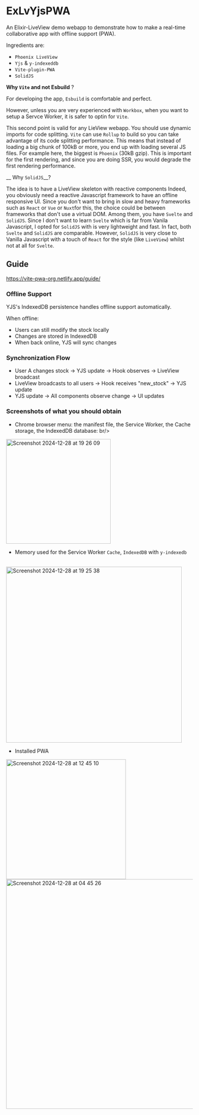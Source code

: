 # ExLvYjsPWA

An Elixir-LiveView demo webapp to demonstrate how to make a real-time collaborative app with offline support (PWA).

Ingredients are:

- `Phoenix LiveView`
- `Yjs` & `y-indexeddb`
- `Vite-plugin-PWA`
- `SolidJS`

__Why `Vite` and not Esbuild__ ?

For developing the app, `Esbuild` is comfortable and perfect.

However, unless you are very experienced with `Workbox`, when you want to setup a Servce Worker, it is safer to optin for `Vite`.

This second point is valid for any LieView webapp. You should use dynamic imports for code splitting. `Vite` can use `Rollup`  to build so you can take advantage of its code splitting performance. This means that instead of loading a big chunk of 100kB or more, you end up with loading several JS files. For example here, the biggest is `Phoenix` (30kB gzip). This is important for the first rendering, and since you are doing SSR, you would degrade the first rendering performance.

__ Why `SolidJS`__?

The idea is to have a LiveView skeleton with reactive components
Indeed, you obviously need a reactive Javascript framework to have an offline responsive UI. 
Since you don't want to bring in slow and heavy frameworks such as `React` or `Vue` or `Nuxt`for this, the choice could be between frameworks that don't use a  virtual DOM. Among them, you have  `Svelte` and `SolidJS`.
Since I don't want to learn `Svelte` which is far from Vanila Javascript, I opted for `SolidJS` with is very lightweight and fast. In fact, both  `Svelte` and `SolidJS` are comparable. However, `SolidJS` is very close to Vanilla Javascript with a touch of `React` for the style (like `LiveView`) whilst not at all for `Svelte`.


## Guide

<https://vite-pwa-org.netlify.app/guide/>

### Offline Support

YJS's IndexedDB persistence handles offline support automatically.

When offline:

- Users can still modify the stock locally
- Changes are stored in IndexedDB
- When back online, YJS will sync changes

### Synchronization Flow

- User A changes stock → YJS update → Hook observes → LiveView broadcast
- LiveView broadcasts to all users → Hook receives "new_stock" → YJS update
- YJS update → All components observe change → UI updates


### Screenshots of what you should obtain

* Chrome browser menu: the manifest file, the Service Worker, the Cache storage, the IndexedDB database:
br/>
<img width="282" alt="Screenshot 2024-12-28 at 19 26 09" src="https://github.com/user-attachments/assets/33b5ca41-0dfb-4594-8e63-793741fcd175" />

* Memory used for the Service Worker `Cache`, `IndexedDB` with `y-indexedb`
<br/>
<img width="474" alt="Screenshot 2024-12-28 at 19 25 38" src="https://github.com/user-attachments/assets/3b9fe308-f790-42f3-9d1a-6acccfce5606" />

* Installed PWA
  <br/>
<img width="323" alt="Screenshot 2024-12-28 at 12 45 10" src="https://github.com/user-attachments/assets/c13ae6d3-64e1-4126-abb8-ad1fdbb1e622" />



<img width="619" alt="Screenshot 2024-12-28 at 04 45 26" src="https://github.com/user-attachments/assets/e6244e79-2d31-47df-9bce-a2d2a4984a33" />



